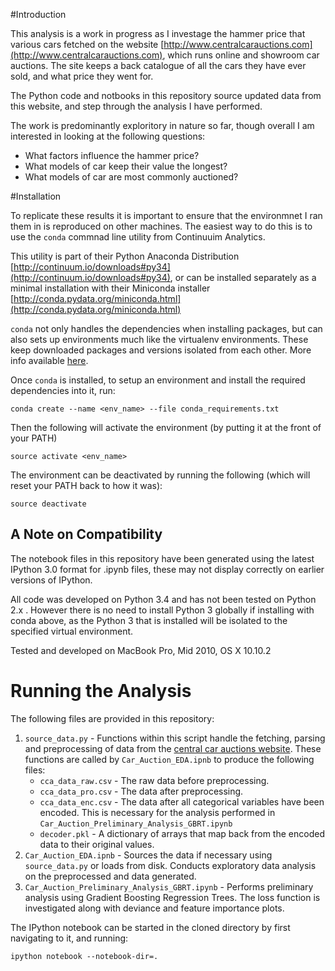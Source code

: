 #Introduction

This analysis is a work in progress as I investage the hammer price that various cars fetched on the website 
[http://www.centralcarauctions.com](http://www.centralcarauctions.com), which runs online and showroom car auctions. The site keeps a back catalogue of all the cars they have ever sold, and what price they went for. 

The Python code and notbooks in this repository source updated data from this website, and step through the analysis I have performed. 

The work is predominantly exploritory in nature so far, though overall I am interested in looking at the following questions:

* What factors influence the hammer price?
* What models of car keep their value the longest?
* What models of car are most commonly auctioned?

#Installation

To replicate these results it is important to ensure that the environmnet I ran them in is reproduced on other machines. 
The easiest way to do this is to use the `conda` commnad line utility from Continuuim Analytics. 

This utility is part of their Python Anaconda Distribution [http://continuum.io/downloads#py34](http://continuum.io/downloads#py34), or can be installed separately as a minimal installation with their Miniconda installer [http://conda.pydata.org/miniconda.html](http://conda.pydata.org/miniconda.html)

`conda` not only handles the dependencies when installing packages, but can also sets up environments much like the virtualenv environments. These keep downloaded packages and versions isolated from each other. More info available [here](http://conda.pydata.org/docs/intro.html).

Once `conda` is installed, to setup an environment and install the required dependencies into it, run: 

```
conda create --name <env_name> --file conda_requirements.txt
```

Then the following will activate the environment (by putting it at the front of your PATH)

```
source activate <env_name>
```

The environment can be deactivated by running the following (which will reset your PATH back to how it was):

```
source deactivate
```

## A Note on Compatibility

The notebook files in this repository have been generated using the latest IPython 3.0 format for .ipynb files, these may not display correctly on earlier versions of IPython.  

All code was developed on Python 3.4 and has not been tested on Python 2.x . However there is no need to install Python 3 globally if installing with conda above, as the Python 3 that is installed will be isolated to the specified virtual environment. 

Tested and developed on MacBook Pro, Mid 2010, OS X 10.10.2

# Running the Analysis

The following files are provided in this repository:

1. `source_data.py`  -  Functions within this script handle the fetching, parsing and preprocessing of data from the [central car auctions website](http://www.centralcarauctions.com/trade/vehicles/price-guide/price-guide?page=1). These functions are called by `Car_Auction_EDA.ipnb` to produce the following files: 
    * `cca_data_raw.csv` - The raw data before preprocessing. 
    * `cca_data_pro.csv` - The data after preprocessing.
    * `cca_data_enc.csv` - The data after all categorical variables have been encoded. This is necessary for the analysis performed in `Car_Auction_Preliminary_Analysis_GBRT.ipynb`
    * `decoder.pkl` - A dictionary of arrays that map back from the encoded data to their original values. 
2. `Car_Auction_EDA.ipnb`  -  Sources the data if necessary using `source_data.py` or loads from disk. Conducts exploratory data analysis on the preprocessed and data generated.
3. `Car_Auction_Preliminary_Analysis_GBRT.ipynb`  -  Performs preliminary analysis using Gradient Boosting Regression Trees. The loss function is investigated along with deviance and feature importance plots. 

The IPython notebook can be started in the cloned directory by first navigating to it, and running:

```
ipython notebook --notebook-dir=.
```





